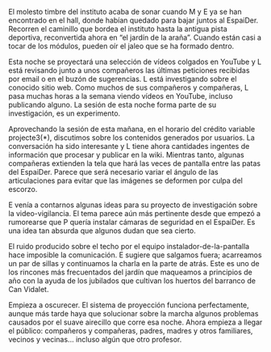 El molesto timbre del instituto acaba de sonar cuando M y E ya se han encontrado en el hall, donde habían quedado para bajar juntos al EspaiDer. Recorren el caminillo que bordea el instituto hasta la antigua pista deportiva, reconvertida ahora en “el jardín de la araña”. Cuando están casi a tocar de los módulos, pueden oír el jaleo que se ha formado dentro.

Esta noche se proyectará una selección de vídeos colgados en YouTube y L está revisando junto a unos compañeros las últimas peticiones recibidas por email o en el buzón de sugerencias. L está investigando sobre el conocido sitio web. Como muchos de sus compañeros y compañeras, L pasa muchas horas a la semana viendo vídeos en YouTube, incluso publicando alguno. La sesión de esta noche forma parte de su investigación, es un experimento.

Aprovechando la sesión de esta mañana, en el horario del crédito variable projecte3(*), discutimos sobre los contenidos generados por usuarios. La conversación ha sido interesante y L tiene ahora cantidades ingentes de información que procesar y publicar en la wiki. Mientras tanto, algunas compañeras extienden la tela que hará las veces de pantalla entre las patas del EspaiDer. Parece que será necesario variar el ángulo de las articulaciones para evitar que las imágenes se deformen por culpa del escorzo.

E venía a contarnos algunas ideas para su proyecto de investigación sobre la video-vigilancia. El tema parece aún más pertinente desde que empezó a rumorearse que P quería instalar cámaras de seguridad en el EspaiDer. Es una idea tan absurda que algunos dudan que sea cierto.

El ruido producido sobre el techo por el equipo instalador-de-la-pantalla hace imposible la comunicación. E sugiere que salgamos fuera; acarreamos un par de sillas y continuamos la charla en la parte de atrás. Este es uno de los rincones más frecuentados del jardín que maqueamos a principios de año con la ayuda de los jubilados que cultivan los huertos del barranco de Can Vidalet.

Empieza a oscurecer. El sistema de proyección funciona perfectamente, aunque más tarde haya que solucionar sobre la marcha algunos problemas causados por el suave airecillo que corre esa noche. Ahora empieza a llegar el público: compañeros y compañeras, padres, madres y otros familiares, vecinos y vecinas... incluso algún que otro profesor.
